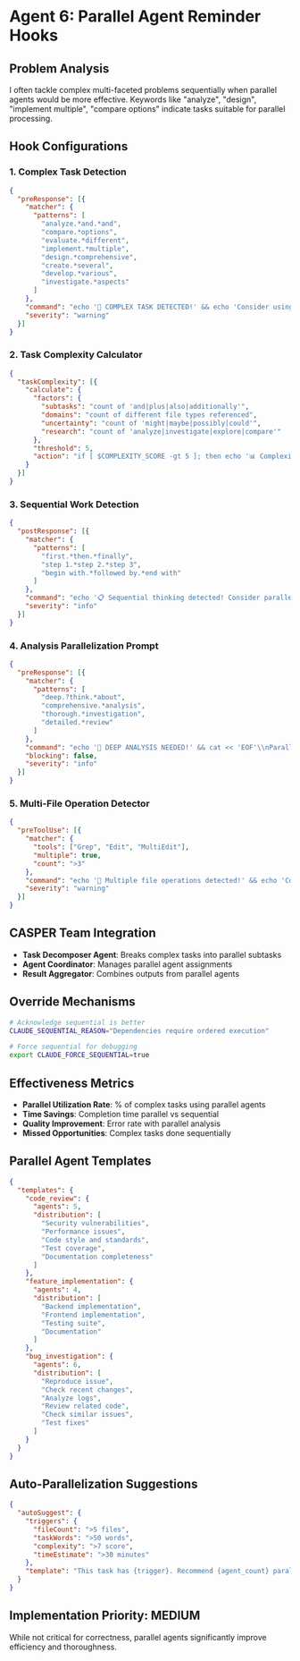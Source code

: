 # Agent 6: Parallel Agent Reminder Hooks

## Problem Analysis
I often tackle complex multi-faceted problems sequentially when parallel agents would be more effective. Keywords like "analyze", "design", "implement multiple", "compare options" indicate tasks suitable for parallel processing.

## Hook Configurations

### 1. Complex Task Detection
```json
{
  "preResponse": [{
    "matcher": {
      "patterns": [
        "analyze.*and.*and",
        "compare.*options",
        "evaluate.*different",
        "implement.*multiple",
        "design.*comprehensive",
        "create.*several",
        "develop.*various",
        "investigate.*aspects"
      ]
    },
    "command": "echo '🤖 COMPLEX TASK DETECTED!' && echo 'Consider using parallel agents for:' && echo '{CLAUDE_MATCHED_TEXT}' | tr ',' '\\n' | sed 's/and/\\n- /g' && echo '\\nSuggested agents: 3-5 parallel analyzers'",
    "severity": "warning"
  }]
}
```

### 2. Task Complexity Calculator
```json
{
  "taskComplexity": [{
    "calculate": {
      "factors": {
        "subtasks": "count of 'and|plus|also|additionally'",
        "domains": "count of different file types referenced",
        "uncertainty": "count of 'might|maybe|possibly|could'",
        "research": "count of 'analyze|investigate|explore|compare'"
      },
      "threshold": 5,
      "action": "if [ $COMPLEXITY_SCORE -gt 5 ]; then echo '📊 Complexity Score: '$COMPLEXITY_SCORE' - Use parallel agents!'; fi"
    }
  }]
}
```

### 3. Sequential Work Detection
```json
{
  "postResponse": [{
    "matcher": {
      "patterns": [
        "first.*then.*finally",
        "step 1.*step 2.*step 3",
        "begin with.*followed by.*end with"
      ]
    },
    "command": "echo '📋 Sequential thinking detected! Consider parallel approach:' && echo 'Agent 1: Handle step 1' && echo 'Agent 2: Handle step 2' && echo 'Agent 3: Handle step 3' && echo 'Coordinate results after'",
    "severity": "info"
  }]
}
```

### 4. Analysis Parallelization Prompt
```json
{
  "preResponse": [{
    "matcher": {
      "patterns": [
        "deep.?think.*about",
        "comprehensive.*analysis",
        "thorough.*investigation",
        "detailed.*review"
      ]
    },
    "command": "echo '🧠 DEEP ANALYSIS NEEDED!' && cat << 'EOF'\\nParallel Agent Template:\\n\\nAgent 1 - Technical Analysis: Focus on implementation details\\nAgent 2 - Risk Analysis: Identify potential issues\\nAgent 3 - Performance Analysis: Consider scalability\\nAgent 4 - Security Analysis: Review vulnerabilities\\nAgent 5 - Integration Analysis: Check dependencies\\nEOF",
    "blocking": false,
    "severity": "info"
  }]
}
```

### 5. Multi-File Operation Detector
```json
{
  "preToolUse": [{
    "matcher": {
      "tools": ["Grep", "Edit", "MultiEdit"],
      "multiple": true,
      "count": ">3"
    },
    "command": "echo '📁 Multiple file operations detected!' && echo 'Consider parallel agents:' && echo '- Agent per file for faster processing' && echo '- Agent per file type for specialized handling' && echo 'Files to process:' && echo '{CLAUDE_FILE_LIST}'",
    "severity": "warning"
  }]
}
```

## CASPER Team Integration
- **Task Decomposer Agent**: Breaks complex tasks into parallel subtasks
- **Agent Coordinator**: Manages parallel agent assignments
- **Result Aggregator**: Combines outputs from parallel agents

## Override Mechanisms
```bash
# Acknowledge sequential is better
CLAUDE_SEQUENTIAL_REASON="Dependencies require ordered execution"

# Force sequential for debugging
export CLAUDE_FORCE_SEQUENTIAL=true
```

## Effectiveness Metrics
- **Parallel Utilization Rate**: % of complex tasks using parallel agents
- **Time Savings**: Completion time parallel vs sequential
- **Quality Improvement**: Error rate with parallel analysis
- **Missed Opportunities**: Complex tasks done sequentially

## Parallel Agent Templates
```json
{
  "templates": {
    "code_review": {
      "agents": 5,
      "distribution": [
        "Security vulnerabilities",
        "Performance issues",
        "Code style and standards",
        "Test coverage",
        "Documentation completeness"
      ]
    },
    "feature_implementation": {
      "agents": 4,
      "distribution": [
        "Backend implementation",
        "Frontend implementation",
        "Testing suite",
        "Documentation"
      ]
    },
    "bug_investigation": {
      "agents": 6,
      "distribution": [
        "Reproduce issue",
        "Check recent changes",
        "Analyze logs",
        "Review related code",
        "Check similar issues",
        "Test fixes"
      ]
    }
  }
}
```

## Auto-Parallelization Suggestions
```json
{
  "autoSuggest": {
    "triggers": {
      "fileCount": ">5 files",
      "taskWords": ">50 words",
      "complexity": ">7 score",
      "timeEstimate": ">30 minutes"
    },
    "template": "This task has {trigger}. Recommend {agent_count} parallel agents:\\n{distribution}"
  }
}
```

## Implementation Priority: MEDIUM
While not critical for correctness, parallel agents significantly improve efficiency and thoroughness.
